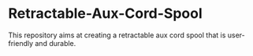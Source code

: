 # Retractable-Aux-Cord-Spool
This repository aims at creating a retractable aux cord spool that is user-friendly and durable.
